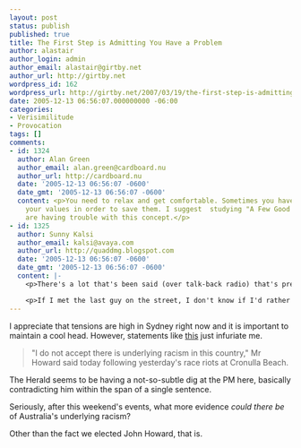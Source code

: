 ```yaml
---
layout: post
status: publish
published: true
title: The First Step is Admitting You Have a Problem
author: alastair
author_login: admin
author_email: alastair@girtby.net
author_url: http://girtby.net
wordpress_id: 162
wordpress_url: http://girtby.net/2007/03/19/the-first-step-is-admitting-you-have-a-problem
date: 2005-12-13 06:56:07.000000000 -06:00
categories:
- Verisimilitude
- Provocation
tags: []
comments:
- id: 1324
  author: Alan Green
  author_email: alan.green@cardboard.nu
  author_url: http://cardboard.nu
  date: '2005-12-13 06:56:07 -0600'
  date_gmt: '2005-12-13 06:56:07 -0600'
  content: <p>You need to relax and get comfortable. Sometimes you have to repudiate
    your values in order to save them. I suggest  studying "A Few Good Men" if you
    are having trouble with this concept.</p>
- id: 1325
  author: Sunny Kalsi
  author_email: kalsi@avaya.com
  author_url: http://quaddmg.blogspot.com
  date: '2005-12-13 06:56:07 -0600'
  date_gmt: '2005-12-13 06:56:07 -0600'
  content: |-
    <p>There's a lot that's been said (over talk-back radio) that's pretty infuriating (or hilarious, depending on how you listen). "I wear broad shorts too, I think I should have a right to use this beach." or "A lot of these people, 'lebs' for want of a better word, claim they were born in this country, so they have as much right to use the beach as anyone else." I like someone who wrote into "Sunrise" with "If we peeled off our flesh we'd all be the same underneath."</p>

    <p>If I met the last guy on the street, I don't know if I'd rather he were racist.</p>
---
```

I appreciate that tensions are high in Sydney right now and it is important to maintain a cool head. However, statements like [this](http://www.smh.com.au/news/national/pm-refuses-to-use-racist-tag/2005/12/12/1134235985480.html) just infuriate me.

> "I do not accept there is underlying racism in this country," Mr Howard said today following yesterday's race riots at Cronulla Beach.

The Herald seems to be having a not-so-subtle dig at the PM here, basically contradicting him within the span of a single sentence.

Seriously, after this weekend's events, what more evidence *could there be* of Australia's underlying racism?

Other than the fact we elected John Howard, that is.
